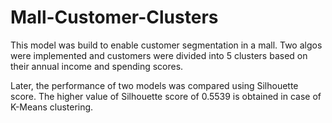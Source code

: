 # Mall-Customer-Clusters

This model was build to enable customer segmentation in a mall. Two algos were implemented and customers were divided into 5 clusters based on their annual income and spending scores.

Later, the performance of two models was compared using Silhouette score. The higher value of Silhouette score of 0.5539 is obtained in case of K-Means clustering.
